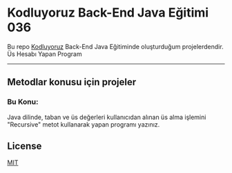 # Kodluyoruz Back-End Java Eğitimi 036

Bu repo [Kodluyoruz](https://www.kodluyoruz.org) Back-End Java Eğitiminde 
oluşturduğum projelerdendir.
Üs Hesabı Yapan Program

---
## Metodlar konusu için projeler
### Bu Konu:

Java dilinde, taban ve üs değerleri kullanıcıdan alınan üs alma işlemini "Recursive" metot kullanarak yapan programı yazınız.

## License
[MIT](https://choosealicense.com/licenses/mit/)
